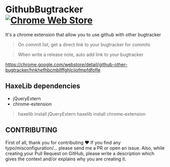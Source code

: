 # GithubBugtracker [![Chrome Web Store](https://img.shields.io/chrome-web-store/d/hnkhefhbcmbllffghlcjiofmpfdfofle.svg?style=flat-square)](https://chrome.google.com/webstore/detail/github-other-bugtracker/hnkhefhbcmbllffghlcjiofmpfdfofle)

It's a chrome extension that allow you to use github with other bugtracker

> On commit list, get a direct link to your bugtracker for commits

> When write a release note, auto add link to your bugtracker

https://chrome.google.com/webstore/detail/github-other-bugtracker/hnkhefhbcmbllffghlcjiofmpfdfofle

## HaxeLib dependencies

* jQueryExtern
* chrome-extension

> haxelib install jQueryExtern
> haxelib install chrome-extension

## CONTRIBUTING 

First of all, thank you for contributing ♥
If you find any typo/misconfiguration/... please send me a PR or open an issue. 
Also, while creating your Pull Request on GitHub, please write a description which gives the context and/or explains why you are creating it.


